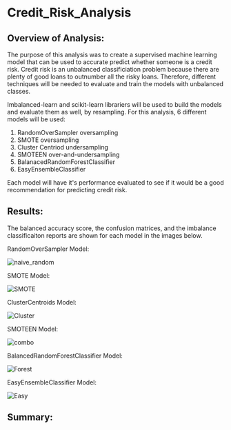 # Credit_Risk_Analysis

## Overview of Analysis:

The purpose of this analysis was to create a supervised machine learning model that can be used to accurate predict whether someone is a credit risk. Credit risk is an unbalanced classificiation problem because there are plenty of good loans to outnumber all the risky loans. Therefore, different techniques will be needed to evaluate and train the models with unbalanced classes.

Imbalanced-learn and scikit-learn librariers will be used to build the models and evaluate them as well, by resampling. For this analysis, 6 different models will be used:

1. RandomOverSampler oversampling
2. SMOTE oversampling
3. Cluster Centriod undersampling
4. SMOTEEN over-and-undersampling
5. BalanacedRandomForestClassifier
6. EasyEnsembleClassifier

Each model will have it's performance evaluated to see if it would be a good recommendation for predicting credit risk.


## Results:

The balanced accuracy score, the confusion matrices, and the imbalance classificaiton reports are shown for each model in the images below.


RandomOverSampler Model:

![naive_random](https://user-images.githubusercontent.com/75760493/120284233-ad5c2900-c281-11eb-9397-6e2e5a537156.PNG)


SMOTE Model:

![SMOTE](https://user-images.githubusercontent.com/75760493/120284300-b9e08180-c281-11eb-9d92-a217cb5a43ad.PNG)


ClusterCentroids Model:

![Cluster](https://user-images.githubusercontent.com/75760493/120284346-c664da00-c281-11eb-8714-a86567ef67ff.PNG)


SMOTEEN Model:

![combo](https://user-images.githubusercontent.com/75760493/120284411-d54b8c80-c281-11eb-9641-7f5551934ef2.PNG)


BalancedRandomForestClassifier Model:

![Forest](https://user-images.githubusercontent.com/75760493/120284730-2d828e80-c282-11eb-92bf-1d0e39e33996.PNG)


EasyEnsembleClassifier Model:

![Easy](https://user-images.githubusercontent.com/75760493/120284786-3d9a6e00-c282-11eb-8381-e5b4c72eea70.PNG)



## Summary:







